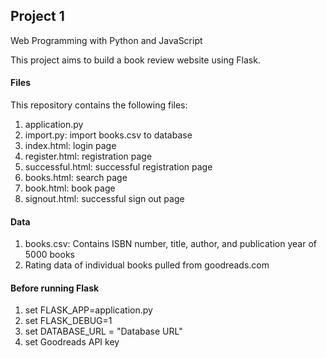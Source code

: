 ## Project 1

Web Programming with Python and JavaScript

This project aims to build a book review website using Flask.

#### Files
This repository contains the following files:
1. application.py
2. import.py: import books.csv to database
3. index.html: login page
4. register.html: registration page
5. successful.html: successful registration page
6. books.html: search page
7. book.html: book page
8. signout.html: successful sign out page

#### Data
1. books.csv: Contains ISBN number, title, author, and publication year of 5000 books
2. Rating data of individual books pulled from goodreads.com

#### Before running Flask
1. set FLASK_APP=application.py
2. set FLASK_DEBUG=1
3. set DATABASE_URL = "Database URL"
4. set Goodreads API key
